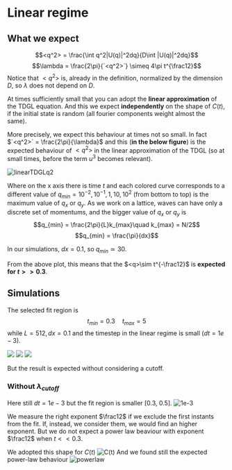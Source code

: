 # Linear regime


## What we expect
$$<q^2> = \frac{\int q^2|U(q)|^2dq}{D\int |U(q)|^2dq}$$
$$\lambda = \frac{2\pi}{`<q^2>`} \simeq 4\pi t^{\frac12}$$
Notice that $`<q^2>`$ is, already in the definition, normalized by the dimension $D$, so $\lambda$ does not depend on $D$.


At times sufficiently small that you can adopt the **linear approximation** of the TDGL equation.
And this we expect **independently** on the shape of $C(t)$, if the initial state is random (all fourier components weight almost the same).

More precisely, we expect this behaviour at times not so small.
In fact $`<q^2>` = \frac{2\pi}{\lambda}$ and this (**in the below figure**) is the expected behaviour of $<q^2>$ in the linear approximation of the TDGL (so at small times, before the term $u^3$ becomes relevant).

![linearTDGLq2](linear_regime_q2.png?raw=true)

Where on the x axis there is time $t$ and each colored curve corresponds to a different value of $q_{min} = 10^{-2}, 10^{-1}, 1, 10, 10^2$ (from bottom to top) is the maximum value of $q_x$ or $q_y$. As we work on a lattice, waves can have only a discrete set of momentums, and the bigger value of $q_x$ or $q_y$ is
$$q_{min} = \frac{2\pi}{L}k_{max}\quad k_{max} = N/2$$
$$q_{min} = \frac{\pi}{dx}$$

In our simulations, $dx = 0.1$, so $q_{min}\simeq 30$.

From the above plot, this means that the $<q>\sim t^{-\frac12}$ is **expected for $t>>0.3$**.


## Simulations
The selected fit region is
$$t_{min} = 0.3\quad t_{max} = 5$$
while $L=512, dx=0.1$ and the timestep in the linear regime is small ($dt=1e-3$).

![](q2/C=1/20_06_linear_regime.png?raw=true) 
![](q2/oscillatory%20C0=1/T=2.5/21_06_linear.png?raw=true) 
![](q2/oscillatory%20C0=1/T=25/21_06_linear_regime.png?raw=true)

But the result is expected without considering a cutoff.

### Without $\lambda_{cutoff}$
Here still $dt=1e-3$ but the fit region is smaller [0.3, 0.5].
![1e-3](C=0/q2/dt=0.001.png?raw=true)

We measure the right exponent $\frac12$ if we exclude the first instants from the fit.
If, instead, we consider them, we would find an higher exponent. But we do not expect a power law beaviour with exponent $\frac12$ when $t<<0.3$.

We adopted this shape for $C(t)$
![C(t)](C0=0_A=1/C(t).png?raw=true)
And we found still the expected power-law behaviour
![powerlaw](C0=0_A=1/q2.png?raw=true)